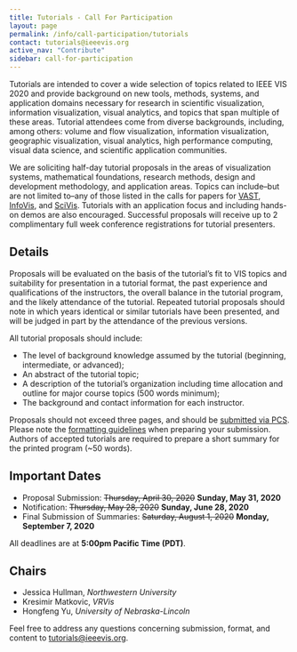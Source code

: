 ```yaml
---
title: Tutorials - Call For Participation
layout: page
permalink: /info/call-participation/tutorials
contact: tutorials@ieeevis.org
active_nav: "Contribute"
sidebar: call-for-participation
---
```


Tutorials are intended to cover a wide selection of topics related to IEEE VIS 2020 and provide background on new tools, methods, systems, and application domains necessary for research in scientific visualization, information visualization, visual analytics, and topics that span multiple of these areas. Tutorial attendees come from diverse backgrounds, including, among others: volume and flow visualization, information visualization, geographic visualization, visual analytics, high performance computing, visual data science, and scientific application communities.

We are soliciting half-day tutorial proposals in the areas of visualization systems, mathematical foundations, research methods, design and development methodology, and application areas. Topics can include–but are not limited to–any of those listed in the calls for papers for
[VAST](/year/2020/info/call-participation/vast-paper-types), 
[InfoVis](/year/2020/info/call-participation/infovis-paper-types), and 
[SciVis](/year/2020/info/call-participation/scivis-paper-types).
Tutorials with an application focus and including hands-on demos are also encouraged. Successful proposals will receive up to 2 complimentary full week conference registrations for tutorial presenters.

## Details

Proposals will be evaluated on the basis of the tutorial’s fit to VIS topics and suitability for presentation in a tutorial format, the past experience and qualifications of the instructors, the overall balance in the tutorial program, and the likely attendance of the tutorial. Repeated tutorial proposals should note in which years identical or similar tutorials have been presented, and will be judged in part by the attendance of the previous versions.

All tutorial proposals should include:

* The level of background knowledge assumed by the tutorial (beginning, intermediate, or advanced);
* An abstract of the tutorial topic;
* A description of the tutorial’s organization including time allocation and outline for major course topics (500 words minimum);
* The background and contact information for each instructor.

Proposals should not exceed three pages, and should be [submitted via PCS](http://new.precisionconference.com/vgtc/). Please note the [formatting guidelines](http://junctionpublishing.org/vgtc/Tasks/camera.html) when preparing your submission. Authors of accepted tutorials are required to prepare a short summary for the printed program (~50 words).

## Important Dates
* Proposal Submission: ~~Thursday, April 30, 2020~~ **Sunday, May 31, 2020**
* Notification: ~~Thursday, May 28, 2020~~ **Sunday, June 28, 2020**
* Final Submission of Summaries: ~~Saturday, August 1, 2020~~ **Monday, September 7, 2020**

All deadlines are at **5:00pm Pacific Time (PDT)**.

## Chairs

* Jessica Hullman, *Northwestern University*
* Kresimir Matkovic, *VRVis*
* Hongfeng Yu, *University of Nebraska-Lincoln*

Feel free to address any questions concerning submission, format, and content to [tutorials@ieeevis.org](mailto:tutorials@ieeevis.org).

